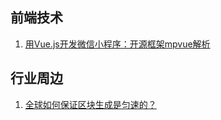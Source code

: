 ## 前端技术

1. [用Vue.js开发微信小程序：开源框架mpvue解析](https://mp.weixin.qq.com/s/fY3HMV__wiXLF1G2pOCBaA)


## 行业周边

1. [全球如何保证区块生成是匀速的？](https://mp.weixin.qq.com/s/Z91B7HVnSmP9XG2XEsMM2A)

